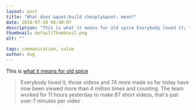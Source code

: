 ```yaml
---
layout: post
title: "What does &quot;build cheaply&quot; mean?"
date: 2010-07-20 08:40:07
description: "This is what it means for old spice Everybody loved it; those videos and 74 more made so far today have now been viewed more than 4 million times and counting. The team worked for 11 hours yesterday to make&#8230;"
thumbnail: defaultThumbnail.png
alt: ""

tags: communication, value
author: dug
---
```


<p>This is <a href="http://interestingsnippets.tumblr.com/post/832234561/a-team-of-creatives-tech-geeks-marketers-and">what it means for old spice</a></p>

<blockquote><p>Everybody loved it; those videos and 74 more made so far today have now been viewed more than 4 million times and counting. The team worked for 11 hours yesterday to make 87 short videos, that's just over 7 minutes per video</p></blockquote>
